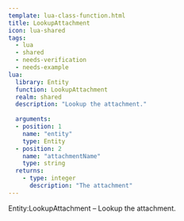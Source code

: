 ```yaml
---
template: lua-class-function.html
title: LookupAttachment
icon: lua-shared
tags:
  - lua
  - shared
  - needs-verification
  - needs-example
lua:
  library: Entity
  function: LookupAttachment
  realm: shared
  description: "Lookup the attachment."
  
  arguments:
  - position: 1
    name: "entity"
    type: Entity
  - position: 2
    name: "attachmentName"
    type: string
  returns:
    - type: integer
      description: "The attachment"
---
```


<div class="lua__search__keywords">
Entity:LookupAttachment &#x2013; Lookup the attachment.
</div>
